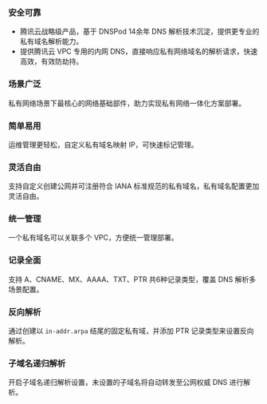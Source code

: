 ### 安全可靠
- 腾讯云战略级产品，基于 DNSPod 14余年 DNS 解析技术沉淀，提供更专业的私有域名解析能力。
- 提供腾讯云 VPC 专用的内网 DNS，直接响应私有网络域名的解析请求，快速高效，有效防劫持。



### 场景广泛
私有网络场景下最核心的网络基础部件，助力实现私有网络一体化方案部署。


### 简单易用
运维管理更轻松，自定义私有域名映射 IP，可快速标记管理。

### 灵活自由
支持自定义创建公网并可注册符合 IANA 标准规范的私有域名，私有域名配置更加灵活自由。


### 统一管理
一个私有域名可以关联多个 VPC，方便统一管理部署。


### 记录全面
支持 A、CNAME、MX、AAAA、TXT、PTR 共6种记录类型，覆盖 DNS 解析多场景配置。


### 反向解析
通过创建以 `in-addr.arpa` 结尾的固定私有域，并添加 PTR 记录类型来设置反向解析。

### 子域名递归解析
开启子域名递归解析设置，未设置的子域名将自动转发至公网权威 DNS 进行解析。

